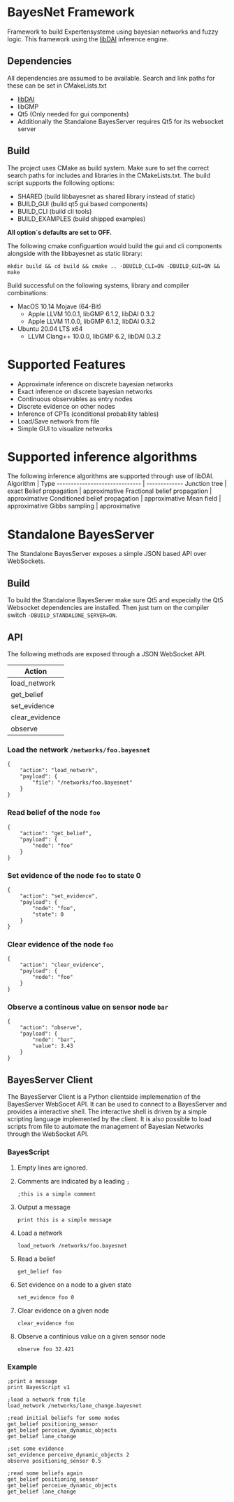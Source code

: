 # BayesNet Framework

Framework to build Expertensysteme using bayesian networks and fuzzy logic.
This framework using the [libDAI](https://staff.fnwi.uva.nl/j.m.mooij/libDAI/) inference engine.

## Dependencies

All dependencies are assumed to be available. Search and link paths for these can be set in CMakeLists.txt 

- [libDAI](https://staff.fnwi.uva.nl/j.m.mooij/libDAI/)
- libGMP
- Qt5 (Only needed for gui components)
- Additionally the Standalone BayesServer requires Qt5 for its websocket server

## Build

The project uses CMake as build system. Make sure to set the correct search paths for includes and libraries in the CMakeLists.txt.
The build script supports the following options:
- SHARED (build libbayesnet as shared library instead of static)
- BUILD_GUI (build qt5 gui based components)
- BUILD_CLI (build cli tools)
- BUILD_EXAMPLES (build shipped examples)

**All option´s defaults are set to OFF.**

The following cmake configuartion would build the gui and cli components alongside with the libbayesnet as static library:

```
mkdir build && cd build && cmake .. -DBUILD_CLI=ON -DBUILD_GUI=ON && make
```

Build successful on the following systems, library and compiler combinations:
- MacOS 10.14 Mojave (64-Bit)
    - Apple LLVM 10.0.1, libGMP 6.1.2, libDAI 0.3.2
    - Apple LLVM 11.0.0, libGMP 6.1.2, libDAI 0.3.2
- Ubuntu 20.04 LTS x64
    - LLVM Clang++ 10.0.0, libGMP 6.2, libDAI 0.3.2

# Supported Features
- Approximate inference on discrete bayesian networks
- Exact inference on discrete bayesian networks 
- Continuous observables as entry nodes
- Discrete evidence on other nodes
- Inference of CPTs (conditional probability tables)
- Load/Save network from file
- Simple GUI to visualize networks

# Supported inference algorithms
The following inference algorithms are supported through use of libDAI.
Algorithm                      | Type 
------------------------------ | ------------- 
Junction tree                  | exact
Belief propagation             | approximative
Fractional belief propagation  | approximative
Conditioned belief propagation | approximative
Mean field                     | approximative
Gibbs sampling                 | approximative

# Standalone BayesServer

The Standalone BayesServer exposes a simple JSON based API over WebSockets.

## Build
To build the Standalone BayesServer make sure Qt5 and especially the Qt5 Websocket dependencies are installed. Then just turn on the compiler switch `-DBUILD_STANDALONE_SERVER=ON`.

## API

The following methods are exposed through a JSON WebSocket API.

Action          |               
----------------|
load_network    |
get_belief      |
set_evidence    |
clear_evidence  |
observe         |

### Load the network `/networks/foo.bayesnet`

```
{
    "action": "load_network",
    "payload": {
        "file": "/networks/foo.bayesnet"
    }
}
```

### Read belief of the node `foo`

```
{
    "action": "get_belief",
    "payload": {
        "node": "foo"
    }
}
```

### Set evidence of the node `foo` to state 0

```
{
    "action": "set_evidence",
    "payload": {
        "node": "foo",
        "state": 0
    }
}
```

### Clear evidence of the node `foo`

```
{
    "action": "clear_evidence",
    "payload": {
        "node": "foo"
    }
}
```

### Observe a continous value on sensor node `bar`

```
{
    "action": "observe",
    "payload": {
        "node": "bar",
        "value": 3.43
    }
}
```

## BayesServer Client

The BayesServer Client is a Python clientside implemenation of the BayesServer WebSocet API. It can be used to connect to a BayesServer and provides a interactive shell. The interactive shell is driven by a simple scripting language implemented by the client. It is also possible to load scripts from file to automate the management of Bayesian Networks through the WebSocket API.

### BayesScript

1. Empty lines are ignored.

2. Comments are indicated by a leading `;`
    ```
    ;this is a simple comment
    ```

2. Output a message
    ```
    print this is a simple message
    ```

3. Load a network
    ```
    load_network /networks/foo.bayesnet
    ```

4. Read a belief
    ```
    get_belief foo
    ```

5. Set evidence on a node to a given state
    ```
    set_evidence foo 0
    ```

6. Clear evidence on a given node
    ```
    clear_evidence foo
    ```

7. Observe a continious value on a given sensor node
    ```
    observe foo 32.421
    ```

### Example
```
;print a message
print BayesScript v1

;load a network from file
load_network /networks/lane_change.bayesnet

;read initial beliefs for some nodes
get_belief positioning_sensor
get_belief perceive_dynamic_objects
get_belief lane_change

;set some evidence
set_evidence perceive_dynamic_objects 2
observe positioning_sensor 0.5

;read some beliefs again
get_belief positioning_sensor
get_belief perceive_dynamic_objects
get_belief lane_change
```







